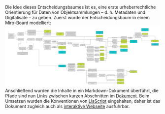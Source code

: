 Die Idee dieses Entscheidungsbaumes ist es, eine erste urheberrechtliche Orientierung für Daten von Objektsammlungen – d. h. Metadaten und Digitalisate – zu geben. 
Zuerst wurde der Entscheidungsbaum in einem Miro-Board modelliert: 
![Grafische Darstellung des Entscheidungsbaums](https://github.com/MichaelMarkert/SODa/blob/main/docs/urhg_baum.jpg)
Anschließend wurden die Inhalte in ein Markdown-Dokument überführt, die Pfade sind nun Links zwischen kurzen Abschnitten im [Dokument](https://github.com/MichaelMarkert/SODa/blob/main/docs/urhg_baum.md). Beim Umsetzen wurden die Konventionen von [LiaScript](https://liascript.github.io/) eingehalten, daher ist das Dokument zugleich auch als [interaktive Webseite](https://liascript.github.io/course/?https%3A%2F%2Fraw.githubusercontent.com%2FMichaelMarkert%2FSODa%2Fmain%2Fdocs%2Furhg_baum.md) ausführbar.
